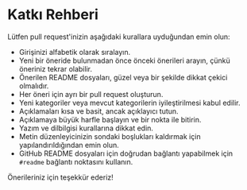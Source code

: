 # Katkı Rehberi

Lütfen pull request'inizin aşağıdaki kurallara uyduğundan emin olun:

- Girişinizi alfabetik olarak sıralayın.
- Yeni bir öneride bulunmadan önce önceki önerileri arayın, çünkü öneriniz tekrar olabilir.
- Önerilen README dosyaları, güzel veya bir şekilde dikkat çekici olmalıdır.
- Her öneri için ayrı bir pull request oluşturun.
- Yeni kategoriler veya mevcut kategorilerin iyileştirilmesi kabul edilir.
- Açıklamaları kısa ve basit, ancak açıklayıcı tutun.
- Açıklamaya büyük harfle başlayın ve bir nokta ile bitirin.
- Yazım ve dilbilgisi kurallarına dikkat edin.
- Metin düzenleyicinizin sondaki boşlukları kaldırmak için yapılandırıldığından emin olun.
- GitHub README dosyaları için doğrudan bağlantı yapabilmek için `#readme` bağlantı noktasını kullanın.

Önerileriniz için teşekkür ederiz!
